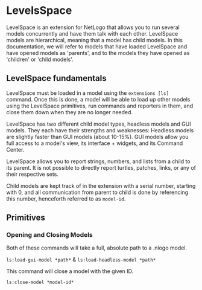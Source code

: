 # LevelsSpace

LevelSpace is an extension for NetLogo that allows you to run several models concurrently and have them talk with each other. LevelSpace models are hierarchical, meaning that a model has child models. In this documentation, we will refer to models that have loaded LevelSpace and have opened models as 'parents', and to the models they have opened as 'children' or 'child models'.

## LevelSpace fundamentals

LevelSpace must be loaded in a model using the ```extensions [ls]``` command. Once this is done, a model will be able to load up other models using the LevelSpace primitives, run commands and reporters in them, and close them down when they are no longer needed.

LevelSpace has two different child model types, headless models and GUI models. They each have their strengths and weaknesses: Headless models are slightly faster than GUI models (about 10-15%). GUI models allow you full access to a model's view, its interface + widgets, and its Command Center. 

LevelSpace allows you to report strings, numbers, and lists from a child to its parent. It is not possible to directly report turtles, patches, links, or any of their respective sets.

Child models are kept track of in the extension with a serial number, starting with 0, and all communication from parent to child is done by referencing this number, henceforth referred to as ```model-id```.

## Primitives
### Opening and Closing Models

Both of these commands will take a full, absolute path to a .nlogo model.

```ls:load-gui-model *path*``` & ```ls:load-headless-model *path*```

This command will close a model with the given ID.

```ls:close-model *model-id*```
